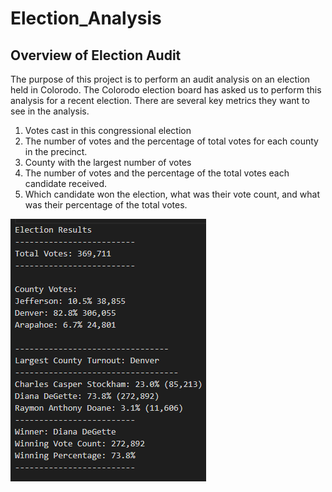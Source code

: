 # Election_Analysis

## Overview of Election Audit

The purpose of this project is to perform an audit analysis on an election held in Colorodo. The Colorodo election board 
has asked us to perform this analysis for a recent election. There are several key metrics they want to see in the analysis.

  1. Votes cast in this congressional election
  2. The number of votes and the percentage of total votes for each county in the precinct.
  3. County with the largest number of votes
  4. The number of votes and the percentage of the total votes each candidate received.
  5. Which candidate won the election, what was their vote count, and what was their percentage of the total votes.

![Picture of Election Results ](Election_Results.png)

